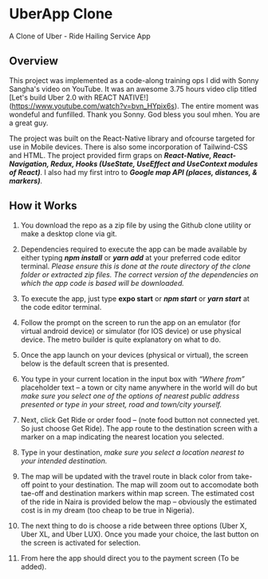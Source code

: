 # UberApp Clone
A Clone of Uber - Ride Hailing Service App

## Overview
This project was implemented as a code-along training ops I did with Sonny Sangha's video on YouTube. It was an awesome 3.75 hours video clip titled [Let's build Uber 2.0 with REACT NATIVE!] (https://www.youtube.com/watch?v=bvn_HYpix6s). The entire moment was wondeful and funfilled. Thank you Sonny. God bless you soul mhen. You are a great guy.

The project was built on the React-Native library and ofcourse targeted for use in Mobile devices. There is also some incorporation of Tailwind-CSS and HTML. The project provided firm graps on ***React-Native, React-Navigation, Redux, Hooks (UseState, UseEffect and UseContext modules of React)***. I also had my first intro to ***Google map API (places, distances, & markers)***.

## How it Works
1.	You download the repo as a zip file by using the Github clone utility or make a desktop clone via  git.
2.	Dependencies required to execute the app can be made available by either typing ***npm install*** or ***yarn add*** at your preferred code editor terminal. *Please ensure this is done at the route directory of the clone folder or extracted zip files. The correct version of the dependencies on which the app code is based will be downloaded.*
3.	To execute the app, just type **expo start** or ***npm start*** or ***yarn start*** at the code editor terminal.
4.	Follow the prompt on the screen to run the app on an emulator (for virtual android device) or simulator (for IOS device) or use physical device. The metro builder is quite explanatory on what to do.
5.	Once the app launch on your devices (physical or virtual), the screen below is the default screen that is presented.
6.	You type in your current location in the input box with *“Where from”* placeholder text – a town or city name anywhere in the world will do but *make sure you select one of the options of nearest public address presented or type in your street, road and town/city yourself.*
7.	Next, click Get Ride or order food – (note food button not connected yet. So just choose Get Ride). The app route to the destination screen with a marker on a map indicating the nearest location you selected. 

8.	Type in your destination, *make sure you select a location nearest to your intended destination.*
9.	The map will be updated with the travel route in black color from take-off point to your destination. The map will zoom out to accomodate both tae-off and destination markers within map screen. The estimated cost of the ride in Naira is provided below the map – obviously the estimated cost is in my dream (too cheap to be true in Nigeria).
10.	The next thing to do is choose a ride between three options (Uber X, Uber XL, and Uber LUX). Once you made your choice, the last button on the screen is activated for selection.
11.	From here the app should direct you to the payment screen (To be added).
